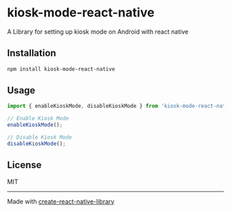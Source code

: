 # kiosk-mode-react-native

A Library for setting up kiosk mode on Android with react native

## Installation

```sh
npm install kiosk-mode-react-native
```

## Usage

```js
import { enableKioskMode, disableKioskMode } from 'kiosk-mode-react-native';

// Enable Kiosk Mode
enableKioskMode();

// Disable Kiosk Mode
disableKioskMode();

```



## License

MIT

---

Made with [create-react-native-library](https://github.com/callstack/react-native-builder-bob)
